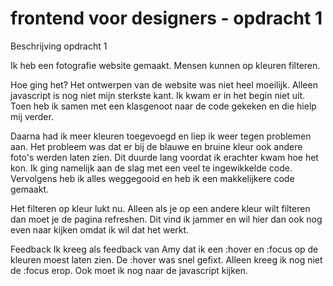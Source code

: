 # frontend voor designers - opdracht 1
Beschrijving opdracht 1

Ik heb een fotografie website gemaakt. Mensen kunnen op kleuren filteren.

Hoe ging het?
Het ontwerpen van de website was niet heel moeilijk. Alleen javascript is nog niet mijn sterkste kant. Ik kwam er in het begin niet uit. Toen heb ik samen met een klasgenoot naar de code gekeken en die hielp mij verder.

Daarna had ik meer kleuren toegevoegd en liep ik weer tegen problemen aan. Het probleem was dat er bij de blauwe en bruine kleur ook andere foto's werden laten zien. Dit duurde lang voordat ik erachter kwam hoe het kon. Ik ging namelijk aan de slag met een veel te ingewikkelde code. Vervolgens heb ik alles weggegooid en heb ik een makkelijkere code gemaakt.

Het filteren op kleur lukt nu. Alleen als je op een andere kleur wilt filteren dan moet je de pagina refreshen. Dit vind ik jammer en wil hier dan ook nog even naar kijken omdat ik wil dat het werkt.

Feedback
Ik kreeg als feedback van Amy dat ik een :hover en :focus op de kleuren moest laten zien. De :hover was snel gefixt. Alleen kreeg ik nog niet de :focus erop. Ook moet ik nog naar de javascript kijken.


